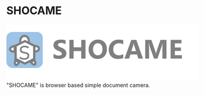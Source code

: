 # SHOCAME
![SHOCAME](img/Shocame_with_logo.png)
"SHOCAME" is browser based simple document camera.  
